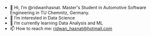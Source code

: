 - 👋 Hi, I’m @ridwanhasnat. Master's Student in Automotive Software Engineering in TU Chemnitz, Germany. 
- 👀 I’m interested in Data Science
- 🌱 I’m currently learning Data Analysis and ML
- 📫 How to reach me: ridwan_hasnat@hotmail.com 

<!---
ridwanhasnat/ridwanhasnat is a ✨ special ✨ repository because its `README.md` (this file) appears on your GitHub profile.
You can click the Preview link to take a look at your changes.
--->
